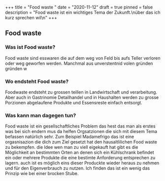 +++
title = "Food waste "
date = "2020-11-12"
draft = true
pinned = false
description = "Food waste ist ein wichtiges Tema der Zukunft.\nüber das ich kurz sprechen wil\n"
+++
## Food waste

### Was ist Food waste?

Food waste sind esswaren die auf dem weg von Feld bis aufs Teller verloren oder weg  geworfen werden. Manchmal aus unverstentnid volen gründen gründen w

### Wo endsteht Food waste?

Foodwaste endsteht zu grossen teillen in Landwirtschaft und verarbeitung. Aber auch  in Gastrinomie Detailhandel und in Haushalten werden zu grosse Porzionen abgelaufene Produkte und Essensreste einfach entsorgt.

### Was kann man dagegen tun?

Food waste ist ein gesellschaftliches Problem das hest das man als erstes was bei sich endern mus da helfen Orgsatzionen die sich mit diesem Tema befassen natürlich sehr. Zum Beispiel Madamefrigo das ist eine orgasnisazion die dich zum Ziel gesetzt hat den hausaltlilichen Food waste zu bekempfen. die Idee wen man zu viell eigekauft hat gibt es die Möglichkeit an bestimmten Orten an denen sich ein Kühlschrank befindet ein oder mehrere Produkte die eine bestimte Anforderung entsprechen zu lagern. auch ist es möglich eins dieser Produckte wieder heraus zu nehmen und für den Eigenverbrauch zu nutzen. Ich finden das ist ein wenig das Prinzip wie bei einer brocken Stube.